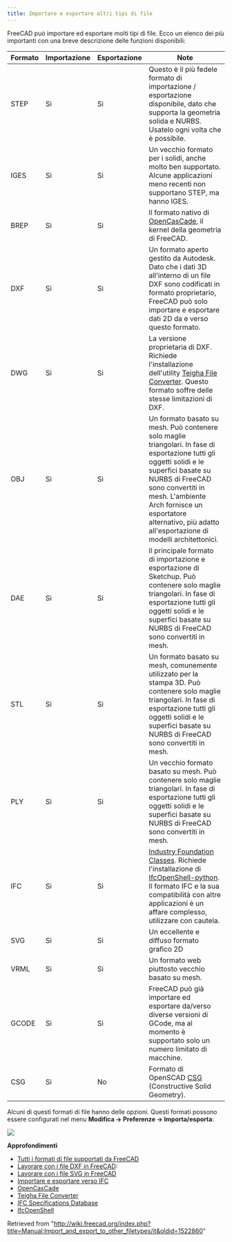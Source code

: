 ```yaml
---
title: Importare e esportare altri tipi di file
---
```


FreeCAD può importare ed esportare molti tipi di file. Ecco un elenco dei più importanti con una breve descrizione delle funzioni disponibili:

| Formato | Importazione | Esportazione | Note                                                                                                                                                                                                                                                                                              |
| ------- | ------------ | ------------ | ------------------------------------------------------------------------------------------------------------------------------------------------------------------------------------------------------------------------------------------------------------------------------------------------- |
| STEP    | Si           | Si           | Questo è il più fedele formato di importazione / esportazione disponibile, dato che supporta la geometria solida e NURBS. Usatelo ogni volta che è possibile.                                                                                                                                     |
| IGES    | Si           | Si           | Un vecchio formato per i solidi, anche molto ben supportato. Alcune applicazioni meno recenti non supportano STEP, ma hanno IGES.                                                                                                                                                                 |
| BREP    | Si           | Si           | Il formato nativo di [OpenCasCade](https://en.wikipedia.org/wiki/Open_Cascade_Technology), il kernel della geometria di FreeCAD.                                                                                                                                                                  |
| DXF     | Si           | Si           | Un formato aperto gestito da Autodesk. Dato che i dati 3D all'interno di un file DXF sono codificati in formato proprietario, FreeCAD può solo importare e esportare dati 2D da e verso questo formato.                                                                                           |
| DWG     | Si           | Si           | La versione proprietaria di DXF. Richiede l'installazione dell'utility [Teigha File Converter](https://www.opendesign.com/guestfiles). Questo formato soffre delle stesse limitazioni di DXF.                                                                                                     |
| OBJ     | Si           | Si           | Un formato basato su mesh. Può contenere solo maglie triangolari. In fase di esportazione tutti gli oggetti solidi e le superfici basate su NURBS di FreeCAD sono convertiti in mesh. L'ambiente Arch fornisce un esportatore alternativo, più adatto all'esportazione di modelli architettonici. |
| DAE     | Si           | Si           | Il principale formato di importazione e esportazione di Sketchup. Può contenere solo maglie triangolari. In fase di esportazione tutti gli oggetti solidi e le superfici basate su NURBS di FreeCAD sono convertiti in mesh.                                                                      |
| STL     | Si           | Si           | Un formato basato su mesh, comunemente utilizzato per la stampa 3D. Può contenere solo maglie triangolari. In fase di esportazione tutti gli oggetti solidi e le superfici basate su NURBS di FreeCAD sono convertiti in mesh.                                                                    |
| PLY     | Si           | Si           | Un vecchio formato basato su mesh. Può contenere solo maglie triangolari. In fase di esportazione tutti gli oggetti solidi e le superfici basate su NURBS di FreeCAD sono convertiti in mesh.                                                                                                     |
| IFC     | Si           | Si           | [Industry Foundation Classes](https://en.wikipedia.org/wiki/Industry_Foundation_Classes). Richiede l'installazione di [IfcOpenShell-python](http://ifcopenshell.org/python). Il formato IFC e la sua compatibilità con altre applicazioni è un affare complesso, utilizzare con cautela.          |
| SVG     | Si           | Si           | Un eccellente e diffuso formato grafico 2D                                                                                                                                                                                                                                                        |
| VRML    | Si           | Si           | Un formato web piuttosto vecchio basato su mesh.                                                                                                                                                                                                                                                  |
| GCODE   | Si           | Si           | FreeCAD può già importare ed esportare da/verso diverse versioni di GCode, ma al momento è supportato solo un numero limitato di macchine.                                                                                                                                                        |
| CSG     | Si           | No           | Formato di OpenSCAD [CSG](https://en.wikipedia.org/wiki/Constructive_solid_geometry) (Constructive Solid Geometry).                                                                                                                                                                               |

Alcuni di questi formati di file hanno delle opzioni. Questi formati possono essere configurati nel menu **Modifica → Preferenze → Importa/esporta**:

![](/images/FreeCAD_022_ImportExport.png)

**Approfondimenti**

- [Tutti i formati di file supportati da FreeCAD](/Import_Export/it "Import Export/it")
- [Lavorare con i file DXF in FreeCAD](/Draft_DXF/it "Draft DXF/it"):
- [Lavorare con i file SVG in FreeCAD](/Draft_SVG/it "Draft SVG/it")
- [Importare e esportare verso IFC](/Arch_IFC/it "Arch IFC/it")
- [OpenCasCade](http://www.opencascade.com)
- [Teigha File Converter](https://www.opendesign.com/guestfiles)
- [IFC Specifications Database](https://technical.buildingsmart.org/standards/ifc/ifc-schema-specifications/)
- [IfcOpenShell](http://ifcopenshell.org/)

Retrieved from "<http://wiki.freecad.org/index.php?title=Manual:Import_and_export_to_other_filetypes/it&oldid=1522860>"

